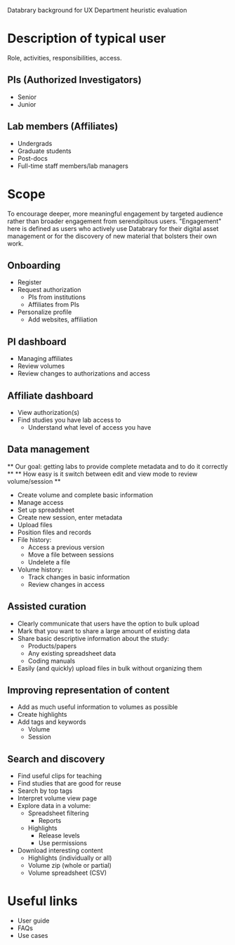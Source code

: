 Databrary background for UX Department heuristic evaluation

# Description of typical user

Role, activities, responsibilities, access.

## PIs (Authorized Investigators)

- Senior
- Junior

## Lab members (Affiliates)

- Undergrads
- Graduate students
- Post-docs
- Full-time staff members/lab managers

# Scope 

To encourage deeper, more meaningful engagement by targeted audience rather than broader engagement from serendipitous users. "Engagement" here is defined as users who actively use Databrary for their digital asset management or for the discovery of new material that bolsters their own work.

## Onboarding

- Register
- Request authorization
	- PIs from institutions
	- Affiliates from PIs
- Personalize profile
	- Add websites, affiliation

## PI dashboard

- Managing affiliates
- Review volumes
- Review changes to authorizations and access

## Affiliate dashboard

- View authorization(s)
- Find studies you have lab access to
	- Understand what level of access you have

## Data management

** Our goal: getting labs to provide complete metadata and to do it correctly **
** How easy is it switch between edit and view mode to review volume/session **

- Create volume and complete basic information
- Manage access	
- Set up spreadsheet
- Create new session, enter metadata
- Upload files
- Position files and records
- File history:
	- Access a previous version
	- Move a file between sessions
	- Undelete a file
- Volume history:
	- Track changes in basic information
	- Review changes in access

## Assisted curation

- Clearly communicate that users have the option to bulk upload
- Mark that you want to share a large amount of existing data
- Share basic descriptive information about the study:
	- Products/papers
	- Any existing spreadsheet data
	- Coding manuals
- Easily (and quickly) upload files in bulk without organizing them

## Improving representation of content

- Add as much useful information to volumes as possible
- Create highlights
- Add tags and keywords
	- Volume
	- Session

## Search and discovery

- Find useful clips for teaching
- Find studies that are good for reuse
- Search by top tags
- Interpret volume view page
- Explore data in a volume:
	- Spreadsheet filtering
		- Reports
	- Highlights
		- Release levels
		- Use permissions
- Download interesting content
	- Highlights (individually or all)
	- Volume zip (whole or partial)
	- Volume spreadsheet (CSV)

# Useful links

- User guide
- FAQs
- Use cases
